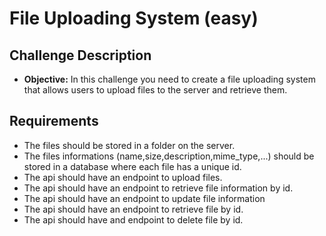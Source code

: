 # File Uploading System (easy)

## Challenge Description

- **Objective:** In this challenge you need to create a file uploading system that allows users to upload files to the server and retrieve them.

## Requirements

- The files should be stored in a folder on the server.
- The files informations (name,size,description,mime_type,...) should be stored in a database where each file has a unique id.
- The api should have an endpoint to upload files.
- The api should have an endpoint to retrieve file information by id.
- The api should have an endpoint to update file information
- The api should have an endpoint to retrieve file by id.
- The api should have and endpoint to delete file by id.